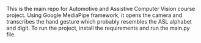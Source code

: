 This is the main repo for Automotive and Assistive Computer Vision course project. Using Google MediaPipe framework, it opens the camera and transcribes the hand gesture which probably resembles the ASL alphabet and digit. To run the project, install the requirements and run the main.py file.  
